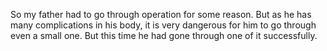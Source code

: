 
So my father had to go through operation for some reason. But as he has many complications in his body, it is very dangerous for him to go through even a small one. But this time he had gone through one of it successfully. 
